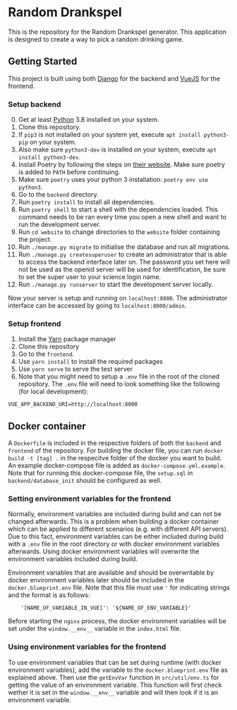 # Random Drankspel

This is the repository for the Random Drankspel generator. This application is designed to create a way to pick a random drinking game.

## Getting Started

This project is built using both [Django](https://github.com/django/django) for the backend and [VueJS](https://vuejs.org) for the frontend.

### Setup backend

0. Get at least [Python](https://www.python.org) 3.8 installed on your system.
1. Clone this repository.
2. If `pip3` is not installed on your system yet, execute `apt install python3-pip` on your system.
3. Also make sure `python3-dev` is installed on your system, execute `apt install python3-dev`.
4. Install Poetry by following the steps on [their website](https://python-poetry.org/docs/#installation). Make sure poetry is added to `PATH` before continuing.
5. Make sure `poetry` uses your python 3 installation: `poetry env use python3`.
6. Go to the `backend` directory.
7. Run `poetry install` to install all dependencies.
8. Run `poetry shell` to start a shell with the dependencies loaded. This command needs to be ran every time you open a new shell and want to run the development server.
9. Run `cd website` to change directories to the `website` folder containing the project.
10. Run `./manage.py migrate` to initialise the database and run all migrations.
11. Run `./manage.py createsuperuser` to create an administrator that is able to access the backend interface later on. The password you set here will not be used as the openid server will be used for identification, be sure to set the super user to your science login name.
12. Run `./manage.py runserver` to start the development server locally.

Now your server is setup and running on `localhost:8000`. The administrator interface can be accessed by going to `localhost:8000/admin`.

### Setup frontend

1. Install the [Yarn](https://yarnpkg.com/) package manager
2. Clone this repository
3. Go to the `frontend`.
4. Use `yarn install` to install the required packages
5. Use `yarn serve` to serve the test server
6. Note that you might need to setup a `.env` file in the root of the cloned repository. The `.env` file will need to look something like the following (for local development):

```
VUE_APP_BACKEND_URI=http://localhost:8000
```

## Docker container

A `Dockerfile` is included in the respective folders of both the `backend` and `frontend` of the repository. For building the docker file, you can run `docker build -t [tag] .` in the respecitve folder of the docker you want to build. An example docker-compose file is added as ```docker-compose.yml.example```. Note that for running this docker-compose file, the `setup.sql` in `backend/database_init` should be configured as well. 

### Setting environment variables for the frontend

Normally, environment variables are included during build and can not be changed afterwards. This is a problem when building a docker container which can be applied to different scenarios (e.g. with different API servers). Due to this fact, environment variables can be either included during build with a `.env` file in the root directory or with docker environment variables afterwards. Using docker environment variables will overwrite the environment variables included during build.

Environment variables that are available and should be overwritable by docker environment variables later should be included in the `docker.blueprint.env` file. Note that this file must use `'` for indicating strings and the format is as follows:
```
    '[NAME_OF_VARIABLE_IN_VUE]': '${NAME_OF_ENV_VARIABLE}'
```
Before starting the `nginx` process, the docker environment variables will be set under the `window.__env__` variable in the `index.html` file.

### Using environment variables for the frontend

To use environment variables that can be set during runtime (with docker environment variables), add the variable to the `docker.blueprint.env` file as explained above. Then use the `getEnvVar` function in `src/util/env.ts` for getting the value of an environment variable. This function will first check wether it is set in the `window.__env__` variable and will then look if it is an environment variable.
